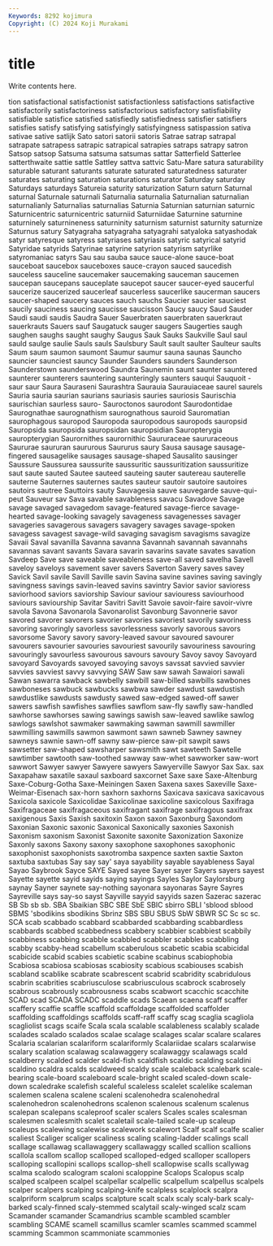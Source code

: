 ```yaml
---
Keywords: 8292 kojimura
Copyright: (C) 2024 Koji Murakami
---
```


# title

Write contents here.



tion satisfactional satisfactionist satisfactionless satisfactions satisfactive satisfactorily satisfactoriness satisfactorious satisfactory
satisfiability satisfiable satisfice satisfied satisfiedly satisfiedness satisfier satisfiers satisfies satisfy
satisfying satisfyingly satisfyingness satispassion sativa sativae sative satlijk Sato satori
satorii satoris Satrae satrap satrapal satrapate satrapess satrapic satrapical satrapies
satraps satrapy satron Satsop satsop Satsuma satsuma satsumas sattar Satterfield
Satterlee satterthwaite sattie sattle Sattley sattva sattvic Satu-Mare satura saturability
saturable saturant saturants saturate saturated saturatedness saturater saturates saturating saturation
saturations saturator Saturday saturday Saturdays saturdays Satureia saturity saturization Saturn
saturn Saturnal saturnal Saturnale saturnali Saturnalia saturnalia Saturnalian saturnalian saturnalianly
Saturnalias saturnalias Saturnia Saturnian saturnian saturnic Saturnicentric saturnicentric saturniid Saturniidae
Saturnine saturnine saturninely saturnineness saturninity saturnism saturnist saturnity saturnize Saturnus
satury Satyagraha satyagraha satyagrahi satyaloka satyashodak satyr satyresque satyress satyriases
satyriasis satyric satyrical satyrid Satyridae satyrids Satyrinae satyrine satyrion satyrism
satyrlike satyromaniac satyrs Sau sau sauba sauce sauce-alone sauce-boat sauceboat
saucebox sauceboxes sauce-crayon sauced saucedish sauceless sauceline saucemaker saucemaking sauceman
saucemen saucepan saucepans sauceplate saucepot saucer saucer-eyed saucerful saucerize saucerized
saucerleaf saucerless saucerlike saucerman saucers saucer-shaped saucery sauces sauch sauchs
Saucier saucier sauciest saucily sauciness saucing saucisse saucisson Saucy saucy
Saud Sauder Saudi saudi saudis Saudra Sauer Sauerbraten sauerbraten sauerkraut
sauerkrauts Sauers sauf Saugatuck sauger saugers Saugerties saugh saughen saughs
saught saughy Saugus Sauk Sauks Saukville Saul saul sauld saulge
saulie Sauls sauls Saulsbury Sault sault saulter Saulteur saults Saum
saum saumon saumont Saumur saumur sauna saunas Sauncho sauncier saunciest
sauncy Saunder Saunders saunders Saunderson Saunderstown saunderswood Saundra Saunemin saunt
saunter sauntered saunterer saunterers sauntering saunteringly saunters sauqui Sauquoit -saur
saur Saura Sauraseni Saurashtra Saurauia Saurauiaceae saurel saurels Sauria sauria
saurian saurians sauriasis sauries sauriosis Saurischia saurischian saurless sauro- Sauroctonos
saurodont Saurodontidae Saurognathae saurognathism saurognathous sauroid Sauromatian saurophagous sauropod Sauropoda
sauropodous sauropods sauropsid Sauropsida sauropsida sauropsidan sauropsidian Sauropterygia sauropterygian Saurornithes
saurornithic Saururaceae saururaceous Saururae saururan saururous Saururus saury Sausa sausage
sausage-fingered sausagelike sausages sausage-shaped Sausalito sausinger Saussure Saussurea saussurite saussuritic
saussuritization saussuritize saut saute sauted Sautee sauteed sauteing sauter sautereau
sauterelle sauterne Sauternes sauternes sautes sauteur sautoir sautoire sautoires sautoirs
sautree Sauttoirs sauty Sauvagesia sauve sauvegarde sauve-qui-peut Sauveur sav Sava
savable savableness savacu Savadove Savage savage savaged savagedom savage-featured savage-fierce
savage-hearted savage-looking savagely savageness savagenesses savager savageries savagerous savagers savagery
savages savage-spoken savagess savagest savage-wild savaging savagism savagisms savagize Savaii
Saval savanilla Savanna savanna Savannah savannah savannahs savannas savant savants
Savara savarin savarins savate savates savation Savdeep Save save saveable
saveableness save-all saved savelha Savell saveloy saveloys savement saver savers
Saverton Savery saves savey Savick Savil savile Savill Saville savin
Savina savine savines saving savingly savingness savings savin-leaved savins savintry
Savior savior savioress saviorhood saviors saviorship Saviour saviour saviouress saviourhood
saviours saviourship Savitar Savitri Savitt Savoie savoir-faire savoir-vivre savola Savona
Savonarola Savonarolist Savonburg Savonnerie savor savored savorer savorers savorier savories
savoriest savorily savoriness savoring savoringly savorless savorlessness savorly savorous savors
savorsome Savory savory savory-leaved savour savoured savourer savourers savourier savouries
savouriest savourily savouriness savouring savouringly savourless savourous savours savoury Savoy
savoy Savoyard savoyard Savoyards savoyed savoying savoys savssat savvied savvier
savvies savviest savvy savvying SAW Saw saw sawah Sawaiori sawali
Sawan sawarra sawback sawbelly sawbill saw-billed sawbills sawbones sawboneses sawbuck
sawbucks sawbwa sawder sawdust sawdustish sawdustlike sawdusts sawdusty sawed saw-edged
sawed-off sawer sawers sawfish sawfishes sawflies sawflom saw-fly sawfly saw-handled
sawhorse sawhorses sawing sawings sawish saw-leaved sawlike sawlog sawlogs sawlshot
sawmaker sawmaking sawman sawmill sawmiller sawmilling sawmills sawmon sawmont sawn
sawneb Sawney sawney sawneys sawnie sawn-off sawny saw-pierce saw-pit sawpit
saws sawsetter saw-shaped sawsharper sawsmith sawt sawteeth Sawtelle sawtimber sawtooth
saw-toothed sawway saw-whet sawworker saw-wort sawwort Sawyer sawyer Sawyere sawyers
Sawyerville Sawyor Sax Sax. sax Saxapahaw saxatile saxaul saxboard saxcornet
Saxe saxe Saxe-Altenburg Saxe-Coburg-Gotha Saxe-Meiningen Saxen Saxena saxes Saxeville Saxe-Weimar-Eisenach
sax-horn saxhorn saxhorns Saxicava saxicava saxicavous Saxicola saxicole Saxicolidae Saxicolinae
saxicoline saxicolous Saxifraga Saxifragaceae saxifragaceous saxifragant saxifrage saxifragous saxifrax saxigenous
Saxis Saxish saxitoxin Saxon saxon Saxonburg Saxondom Saxonian Saxonic saxonic
Saxonical Saxonically saxonies Saxonish Saxonism saxonism Saxonist Saxonite saxonite Saxonization
Saxonize Saxonly saxons Saxony saxony saxophone saxophones saxophonic saxophonist saxophonists
saxotromba saxpence saxten saxtie Saxton saxtuba saxtubas Say say say'
saya sayability sayable sayableness Sayal Sayao Saybrook Sayce SAYE Sayed
sayee Sayer sayer Sayers sayers sayest Sayette sayette sayid sayids
saying sayings Sayles Saylor Saylorsburg saynay Sayner saynete say-nothing sayonara
sayonaras Sayre Sayres Sayreville says say-so sayst Sayville sayyid sayyids
sazen Sazerac sazerac SB Sb sb sb. SBA Sbaikian SBC
SBE SbE SBIC sbirro SBLI 'sblood sblood SBMS 'sbodikins sbodikins
Sbrinz SBS SBU SBUS SbW SBWR SC Sc sc sc.
SCA scab scabbado scabbard scabbarded scabbarding scabbardless scabbards scabbed scabbedness
scabbery scabbier scabbiest scabbily scabbiness scabbing scabble scabbled scabbler scabbles
scabbling scabby scabby-head scabellum scaberulous scabetic scabia scabicidal scabicide scabid
scabies scabietic scabine scabinus scabiophobia Scabiosa scabiosa scabiosas scabiosity scabious
scabiouses scabish scabland scablike scabrate scabrescent scabrid scabridity scabridulous scabrin
scabrities scabriusculose scabriusculous scabrock scabrosely scabrous scabrously scabrousness scabs scabwort
scacchic scacchite SCAD scad SCADA SCADC scaddle scads Scaean scaena
scaff scaffer scaffery scaffie scaffle scaffold scaffoldage scaffolded scaffolder scaffolding
scaffoldings scaffolds scaff-raff scaffy scag scaglia scagliola scagliolist scags scaife
Scala scala scalable scalableness scalably scalade scalades scalado scalados scalae
scalage scalages scalar scalare scalares Scalaria scalarian scalariform scalariformly Scalariidae
scalars scalarwise scalary scalation scalawag scalawaggery scalawaggy scalawags scald scaldberry
scalded scalder scald-fish scaldfish scaldic scalding scaldini scaldino scaldra scalds
scaldweed scaldy scale scaleback scalebark scale-bearing scale-board scaleboard scale-bright scaled
scaled-down scale-down scaledrake scalefish scaleful scaleless scalelet scalelike scaleman scalemen
scalena scalene scaleni scalenohedra scalenohedral scalenohedron scalenohedrons scalenon scalenous scalenum
scalenus scalepan scalepans scaleproof scaler scalers Scales scales scalesman scalesmen
scalesmith scalet scaletail scale-tailed scale-up scaleup scaleups scalewing scalewise scalework
scalewort Scalf scalf scalfe scalier scaliest Scaliger scaliger scaliness scaling
scaling-ladder scalings scall scallage scallawag scallawaggery scallawaggy scalled scallion scallions
scallola scallom scallop scalloped scalloped-edged scalloper scallopers scalloping scallopini scallops
scallop-shell scallopwise scalls scallywag scalma scalodo scalogram scaloni scaloppine Scalops
Scalopus scalp scalped scalpeen scalpel scalpellar scalpellic scalpellum scalpellus scalpels
scalper scalpers scalping scalping-knife scalpless scalplock scalpra scalpriform scalprum scalps
scalpture scalt scalx scaly scaly-bark scaly-barked scaly-finned scaly-stemmed scalytail scaly-winged
scalz scam Scamander scamander Scamandrius scamble scambled scambler scambling SCAME
scamell scamillus scamler scamles scammed scammel scamming Scammon scammoniate scammonies
